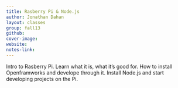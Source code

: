 ```yaml
---
title: Rasberry Pi & Node.js
author: Jonathan Dahan
layout: classes
group: fall13
github:
cover-image:
website:
notes-link:
---
```

Intro to Rasberry Pi. Learn what it is, what it’s good for. How to install Openframworks and develope through it. Install Node.js and start developing projects on the Pi.